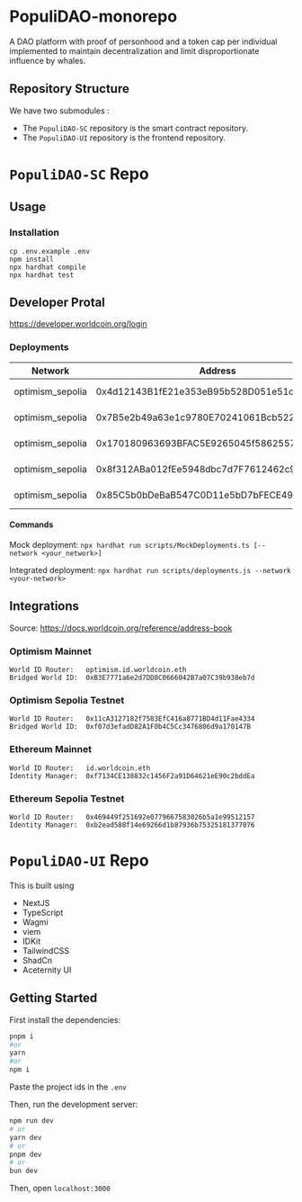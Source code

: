 # PopuliDAO-monorepo
A DAO platform with proof of personhood and a token cap per individual implemented to maintain decentralization and limit disproportionate influence by whales.

## Repository Structure
We have two submodules :
- The `PopuliDAO-SC` repository is the smart contract repository.
- The `PopuliDAO-UI` repository is the frontend repository.

# `PopuliDAO-SC` Repo

## Usage

### Installation

```shell
cp .env.example .env
npm install
npx hardhat compile
npx hardhat test
```

## Developer Protal

https://developer.worldcoin.org/login

### Deployments

| Network          | Address                                    | Abi - Etherscan                                                                                                                                                                                 |
| ---------------- | ------------------------------------------ | ----------------------------------------------------------------------------------------------------------------------------------------------------------------------------------------------- |
| optimism_sepolia | 0x4d12143B1fE21e353eB95b528D051e51c07Aee23 | MyToken <a href="./abis/MyToken.json">abi</a> - <a href="https://sepolia-optimism.etherscan.io/address/0x4d12143B1fE21e353eB95b528D051e51c07Aee23#code">etherscan</a>                           |
| optimism_sepolia | 0x7B5e2b49a63e1c9780E70241061Bcb5223f2C831 | MyGovernorDao <a href="./abis/MyGovernorDao.json">abi</a> - <a href="https://sepolia-optimism.etherscan.io/address/0x7B5e2b49a63e1c9780E70241061Bcb5223f2C831#code">etherscan</a>               |
| optimism_sepolia | 0x170180963693BFAC5E9265045f5862557E4d71f4 | WorldIdMock <a href="./abis/WorldIdMock.json">abi</a> - <a href="https://sepolia-optimism.etherscan.io/address/0x170180963693BFAC5E9265045f5862557E4d71f4#code">etherscan</a>                   |
| optimism_sepolia | 0x8f312ABa012fEe5948dbc7d7F7612462c9Ba95d2 | WorldVerify <a href="./abis/WorldVerify.json">abi</a> - <a href="https://sepolia-optimism.etherscan.io/address/0x8f312ABa012fEe5948dbc7d7F7612462c9Ba95d2#code">etherscan</a>                   |
| optimism_sepolia | 0x85C5b0bDeBaB547C0D11e5bD7bFECE49DCcc874d | MyGovernorDaoFactory <a href="./abis/MyGovernorDaoFactory.json">abi</a> - <a href="https://sepolia-optimism.etherscan.io/address/0x85C5b0bDeBaB547C0D11e5bD7bFECE49DCcc874d#code">etherscan</a> |

#### Commands

Mock deployment:
`npx hardhat run scripts/MockDeployments.ts [--network <your_network>]`

Integrated deployment:
`npx hardhat run scripts/deployments.js --network <your-network>`

## Integrations

Source: https://docs.worldcoin.org/reference/address-book

### Optimism Mainnet

```
World ID Router:   optimism.id.worldcoin.eth
Bridged World ID:  0xB3E7771a6e2d7DD8C0666042B7a07C39b938eb7d
```

### Optimism Sepolia Testnet

```
World ID Router:   0x11cA3127182f7583EfC416a8771BD4d11Fae4334
Bridged World ID:  0xf07d3efadD82A1F0b4C5Cc3476806d9a170147B
```

### Ethereum Mainnet

```
World ID Router:   id.worldcoin.eth
Identity Manager:  0xf7134CE138832c1456F2a91D64621eE90c2bddEa
```

### Ethereum Sepolia Testnet

```
World ID Router:   0x469449f251692e0779667583026b5a1e99512157
Identity Manager:  0xb2ead588f14e69266d1b87936b75325181377076
```


#

# `PopuliDAO-UI` Repo

This is built using
- NextJS
- TypeScript
- Wagmi
- viem
- IDKit
- TailwindCSS
- ShadCn
- Aceternity UI
  
## Getting Started

First install the dependencies:

```bash
pnpm i
#or
yarn
#or
npm i
```

Paste the project ids in the `.env`

Then, run the development server:

```bash
npm run dev
# or
yarn dev
# or
pnpm dev
# or
bun dev
```

Then, open `localhost:3000`


